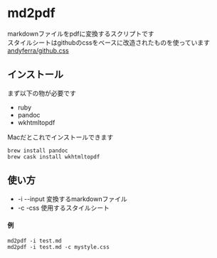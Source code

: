 md2pdf
======

markdownファイルをpdfに変換するスクリプトです  
スタイルシートはgithubのcssをベースに改造されたものを使っています  
[andyferra/github.css](https://gist.githubusercontent.com/andyferra/2554919/raw/2e66cabdafe1c9a7f354aa2ebf5bc38265e638e5/github.css)

インストール
------------

まず以下の物が必要です

-	ruby
-	pandoc
-	wkhtmltopdf

Macだとこれでインストールできます

```
brew install pandoc
brew cask install wkhtmltopdf
```

使い方
------

-	-i --input 変換するmarkdownファイル
-	-c -css 使用するスタイルシート

#### 例

`md2pdf -i test.md`  
`md2pdf -i test.md -c mystyle.css`
